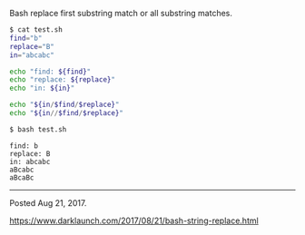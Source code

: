 Bash replace first substring match or all substring matches.

```bash
$ cat test.sh
find="b"
replace="B"
in="abcabc"

echo "find: ${find}"
echo "replace: ${replace}"
echo "in: ${in}"

echo "${in/$find/$replace}"
echo "${in//$find/$replace}"
```

```bash
$ bash test.sh
```

```
find: b
replace: B
in: abcabc
aBcabc
aBcaBc
```

---

Posted Aug 21, 2017.

https://www.darklaunch.com/2017/08/21/bash-string-replace.html